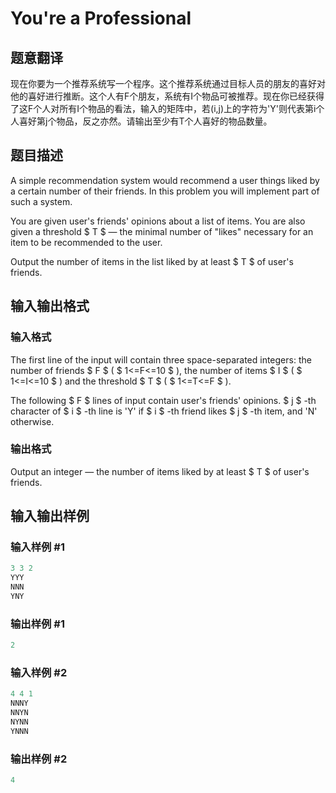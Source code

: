 # You&#039;re a Professional

## 题意翻译

现在你要为一个推荐系统写一个程序。这个推荐系统通过目标人员的朋友的喜好对他的喜好进行推断。这个人有F个朋友，系统有I个物品可被推荐。现在你已经获得了这F个人对所有I个物品的看法，输入的矩阵中，若(i,j)上的字符为'Y'则代表第i个人喜好第j个物品，反之亦然。请输出至少有T个人喜好的物品数量。

## 题目描述

A simple recommendation system would recommend a user things liked by a certain number of their friends. In this problem you will implement part of such a system.

You are given user's friends' opinions about a list of items. You are also given a threshold $ T $ — the minimal number of "likes" necessary for an item to be recommended to the user.

Output the number of items in the list liked by at least $ T $ of user's friends.

## 输入输出格式

### 输入格式

The first line of the input will contain three space-separated integers: the number of friends $ F $ ( $ 1<=F<=10 $ ), the number of items $ I $ ( $ 1<=I<=10 $ ) and the threshold $ T $ ( $ 1<=T<=F $ ).

The following $ F $ lines of input contain user's friends' opinions. $ j $ -th character of $ i $ -th line is 'Y' if $ i $ -th friend likes $ j $ -th item, and 'N' otherwise.

### 输出格式

Output an integer — the number of items liked by at least $ T $ of user's friends.

## 输入输出样例

### 输入样例 #1

```cpp
3 3 2
YYY
NNN
YNY

```
### 输出样例 #1

```cpp
2

```
### 输入样例 #2

```cpp
4 4 1
NNNY
NNYN
NYNN
YNNN

```
### 输出样例 #2

```cpp
4

```
